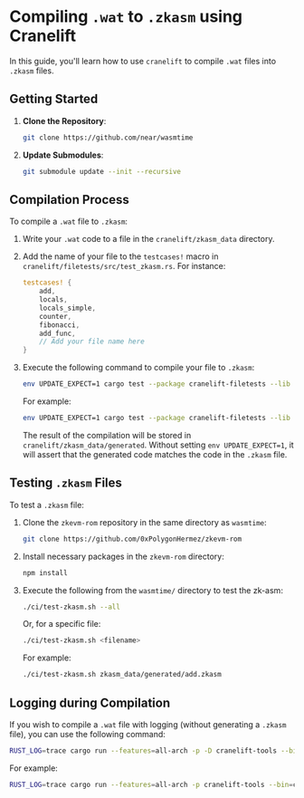 
# Compiling `.wat` to `.zkasm` using Cranelift

In this guide, you'll learn how to use `cranelift` to compile `.wat` files into `.zkasm` files.

## Getting Started

1. **Clone the Repository**:
   ```bash
   git clone https://github.com/near/wasmtime
   ```

2. **Update Submodules**:
   ```bash
   git submodule update --init --recursive
   ```

## Compilation Process

To compile a `.wat` file to `.zkasm`:

1. Write your `.wat` code to a file in the `cranelift/zkasm_data` directory.

2. Add the name of your file to the `testcases!` macro in `cranelift/filetests/src/test_zkasm.rs`. For instance:

   ```rust
   testcases! {
       add,
       locals,
       locals_simple,
       counter,
       fibonacci,
       add_func,
       // Add your file name here
   }
   ```

3. Execute the following command to compile your file to `.zkasm`:

   ```bash
   env UPDATE_EXPECT=1 cargo test --package cranelift-filetests --lib -- test_zkasm::tests::<filename> --exact --nocapture
   ```

   For example:

   ```bash
   env UPDATE_EXPECT=1 cargo test --package cranelift-filetests --lib -- test_zkasm::tests::add --exact --nocapture
   ```

   The result of the compilation will be stored in `cranelift/zkasm_data/generated`. Without setting `env UPDATE_EXPECT=1`, it will assert that the generated code matches the code in the `.zkasm` file.

## Testing `.zkasm` Files

To test a `.zkasm` file:

1. Clone the `zkevm-rom` repository in the same directory as `wasmtime`:

   ```bash
   git clone https://github.com/0xPolygonHermez/zkevm-rom
   ```

2. Install necessary packages in the `zkevm-rom` directory:

   ```bash
   npm install
   ```

3. Execute the following from the `wasmtime/` directory to test the zk-asm:

   ```bash
   ./ci/test-zkasm.sh --all
   ```

   Or, for a specific file:

   ```bash
   ./ci/test-zkasm.sh <filename>
   ```

   For example:

   ```bash
   ./ci/test-zkasm.sh zkasm_data/generated/add.zkasm
   ```

## Logging during Compilation

If you wish to compile a `.wat` file with logging (without generating a `.zkasm` file), you can use the following command:

   ```bash
   RUST_LOG=trace cargo run --features=all-arch -p -D cranelift-tools --bin=clif-util wasm --target=zkasm <filepath>
   ```

   For example:

   ```bash
   RUST_LOG=trace cargo run --features=all-arch -p cranelift-tools --bin=clif-util wasm --target=zkasm cranelift/zkasm_data/add.wat 2>trace.txt
   ```
